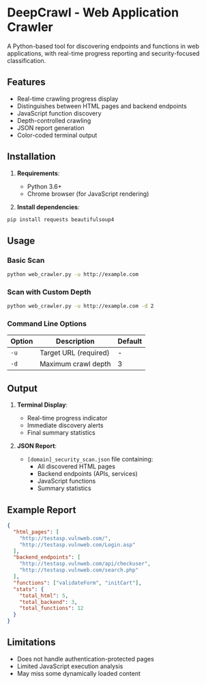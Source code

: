 # DeepCrawl - Web Application Crawler

A Python-based tool for discovering endpoints and functions in web applications, with real-time progress reporting and security-focused classification.

## Features

- Real-time crawling progress display
- Distinguishes between HTML pages and backend endpoints
- JavaScript function discovery
- Depth-controlled crawling
- JSON report generation
- Color-coded terminal output

## Installation

1. **Requirements**:
   - Python 3.6+
   - Chrome browser (for JavaScript rendering)

2. **Install dependencies**:
```bash
pip install requests beautifulsoup4
```

## Usage

### Basic Scan
```bash
python web_crawler.py -u http://example.com
```

### Scan with Custom Depth
```bash
python web_crawler.py -u http://example.com -d 2
```

### Command Line Options
| Option | Description                          | Default |
|--------|--------------------------------------|---------|
| `-u`   | Target URL (required)                | -       |
| `-d`   | Maximum crawl depth                  | 3       |

## Output

1. **Terminal Display**:
   - Real-time progress indicator
   - Immediate discovery alerts
   - Final summary statistics

2. **JSON Report**:
   - `[domain]_security_scan.json` file containing:
     - All discovered HTML pages
     - Backend endpoints (APIs, services)
     - JavaScript functions
     - Summary statistics

## Example Report
```json
{
  "html_pages": [
    "http://testasp.vulnweb.com/",
    "http://testasp.vulnweb.com/Login.asp"
  ],
  "backend_endpoints": [
    "http://testasp.vulnweb.com/api/checkuser",
    "http://testasp.vulnweb.com/search.php"
  ],
  "functions": ["validateForm", "initCart"],
  "stats": {
    "total_html": 5,
    "total_backend": 3,
    "total_functions": 12
  }
}
```

## Limitations

- Does not handle authentication-protected pages
- Limited JavaScript execution analysis
- May miss some dynamically loaded content
